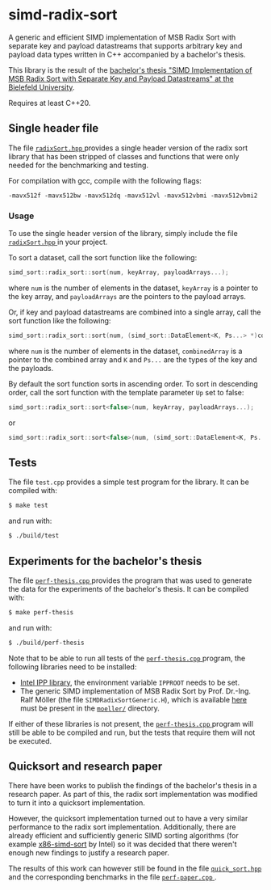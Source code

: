 # simd-radix-sort

A generic and efficient SIMD implementation of MSB Radix Sort with separate key and payload datastreams that supports arbitrary key and payload data types written in C++ accompanied by a bachelor's thesis.

This library is the result of the [bachelor's thesis "SIMD Implementation of MSB Radix Sort with Separate Key and Payload Datastreams" at the Bielefeld University](BachelorsThesis_JonasKeller.pdf).

Requires at least C++20.

## Single header file

The file [ `radixSort.hpp` ](radixSort.hpp) provides a single header version of the radix sort library that has been stripped of classes and functions that were only needed for the benchmarking and testing.

For compilation with gcc, compile with the following flags:

```
-mavx512f -mavx512bw -mavx512dq -mavx512vl -mavx512vbmi -mavx512vbmi2
```

### Usage

To use the single header version of the library, simply include the file [ `radixSort.hpp` ](radixSort.hpp) in your project.

To sort a dataset, call the sort function like the following:

```cpp
simd_sort::radix_sort::sort(num, keyArray, payloadArrays...); 
```

where `num` is the number of elements in the dataset, `keyArray` is a pointer
to the key array, and `payloadArrays` are the pointers to the payload arrays.

Or, if key and payload datastreams are combined into a single array, call
the sort function like the following:

```cpp
simd_sort::radix_sort::sort(num, (simd_sort::DataElement<K, Ps...> *)combinedArray); 
```

where `num` is the number of elements in the dataset, `combinedArray` is a
pointer to the combined array and `K` and `Ps...` are the types of the key and
the payloads.

By default the sort function sorts in ascending order. To sort in descending
order, call the sort function with the template parameter `Up` set to false:

    

```cpp
simd_sort::radix_sort::sort<false>(num, keyArray, payloadArrays...); 
```

or

```cpp
simd_sort::radix_sort::sort<false>(num, (simd_sort::DataElement<K, Ps...> *) combinedArray); 
```

## Tests

The file `test.cpp` provides a simple test program for the library. It can be compiled with:

```bash
$ make test
```

and run with:

```bash
$ ./build/test
```

## Experiments for the bachelor's thesis

The file [ `perf-thesis.cpp` ](src/perf-thesis.cpp) provides the program that was used to generate the data for the experiments of the bachelor's thesis.
It can be compiled with:

```bash
$ make perf-thesis
```

and run with:

```bash
$ ./build/perf-thesis
```

Note that to be able to run all tests of the [ `perf-thesis.cpp` ](src/perf-thesis.cpp) program, the following libraries need to be installed:
* [Intel IPP library](https://www.intel.com/content/www/us/en/developer/tools/oneapi/ipp.html), the environment variable `IPPROOT` needs to be set.
* The generic SIMD implementation of MSB Radix Sort by Prof. Dr.-Ing. Ralf Möller (the file `SIMDRadixSortGeneric.H`), which is available [here](https://github.com/ti-uni-bielefeld/SIMDRadixSort) must be present in the [`moeller/`](moeller/) directory.

If either of these libraries is not present, the [ `perf-thesis.cpp` ](src/perf-thesis.cpp) program will still be able to be compiled and run, but the tests that require them will not be executed.

## Quicksort and research paper

There have been works to publish the findings of the bachelor's thesis in a research paper. As part of this, the radix sort implementation was modified to turn it into a quicksort implementation.

However, the quicksort implementation turned out to have a very similar performance to the radix sort implementation. Additionally, there are already efficient and sufficiently generic SIMD sorting algorithms (for example [x86-simd-sort](https://github.com/intel/x86-simd-sort) by Intel) so it was decided that there weren't enough new findings to justify a research paper.

The results of this work can however still be found in the file [ `quick_sort.hpp` ](src/quick_sort.hpp) and the corresponding benchmarks in the file [ `perf-paper.cpp` ](src/perf-paper.cpp).
